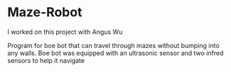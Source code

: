 # Maze-Robot

I worked on this project with Angus Wu

Program for boe bot that can travel through mazes without bumping into any walls. Boe bot was equipped with an ultrasonic sensor and two infred sensors to help it navigate
